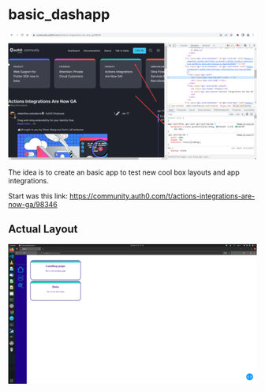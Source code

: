 

# basic_dashapp

![app_idea](./assets/Start_layout.png)

The idea is to create an basic app to test new cool box layouts and app integrations.

Start was this link: https://community.auth0.com/t/actions-integrations-are-now-ga/98346




## Actual Layout

![actual_layout](./assets/basic_app.png)


